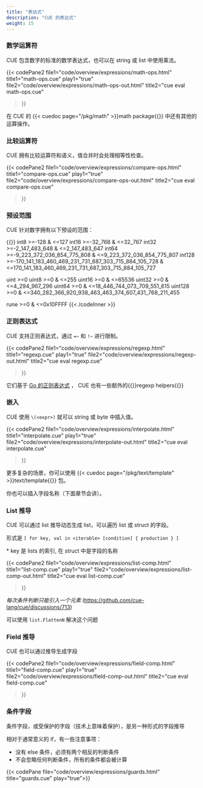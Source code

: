 ```yaml
---
title: "表达式"
description: "CUE 的表达式"
weight: 15
---
```


### 数学运算符

CUE 包含数字的标准的数学表达式，也可以在 string 或 list 中使用乘法。 

{{< codePane2
  file1="code/overview/expressions/math-ops.html" title1="math-ops.cue" play1="true"
  file2="code/overview/expressions/math-ops-out.html" title2="cue eval math-ops.cue"
>}}

在 CUE 的 {{< cuedoc page="/pkg/math" >}}math package{{</cuedoc>}} 中还有其他的运算操作。

### 比较运算符

CUE 拥有比较运算符和语义，值合并时会处理相等性检查。

{{< codePane2
  file1="code/overview/expressions/compare-ops.html" title1="compare-ops.cue" play1="true"
  file2="code/overview/expressions/compare-ops-out.html" title2="cue eval compare-ops.cue"
>}}

### 预设范围

CUE 针对数字拥有以下预设的范围：

{{<codeInner lang="text">}}
int8      >=-128 & <=127
int16     >=-32_768 & <=32_767
int32     >=-2_147_483_648 & <=2_147_483_647
int64     >=-9_223_372_036_854_775_808 & <=9_223_372_036_854_775_807
int128    >=-170_141_183_460_469_231_731_687_303_715_884_105_728 &
              <=170_141_183_460_469_231_731_687_303_715_884_105_727

uint      >=0
uint8     >=0 & <=255
uint16    >=0 & <=65536
uint32    >=0 & <=4_294_967_296
uint64    >=0 & <=18_446_744_073_709_551_615
uint128   >=0 & <=340_282_366_920_938_463_463_374_607_431_768_211_455

rune      >=0 & <=0x10FFFF
{{< /codeInner >}}



### 正则表达式

CUE 支持正则表达式，通过 `=~` 和 `!~` 进行限制。


{{< codePane2
  file1="code/overview/expressions/regexp.html" title1="regexp.cue" play1="true"
  file2="code/overview/expressions/regexp-out.html" title2="cue eval regexp.cue"
>}}

它们基于 [Go 的正则表达式](https://golang.org/pkg/regexp/) ， CUE 也有一些额外的{{<cuedoc page="/pkg/regexp" >}}regexp helpers{{</cuedoc>}}


### 嵌入

CUE 使用 `\(<expr>)` 就可以 string 或 byte 中插入值。

{{< codePane2
  file1="code/overview/expressions/interpolate.html" title1="interpolate.cue" play1="true"
  file2="code/overview/expressions/interpolate-out.html" title2="cue eval interpolate.cue"
>}}

更多复杂的场景，你可以使用 {{< cuedoc page="/pkg/text/template" >}}text/template{{</cuedoc>}} 包。

你也可以插入字段名称（下面章节会讲）。


### List 推导

CUE 可以通过 list 推导动态生成 list，可以遍历 list 或 struct 的字段。

形式是 `[ for key, val in <iterable> [condition] { production } ]`

\* key 是 lists 的索引, 在 struct 中是字段的名称

{{< codePane2
  file1="code/overview/expressions/list-comp.html" title1="list-comp.cue" play1="true"
  file2="code/overview/expressions/list-comp-out.html" title2="cue eval list-comp.cue"
>}}

_每次条件判断只能引入一个元素_
(https://github.com/cue-lang/cue/discussions/713)

可以使用 `list.FlattenN` 解决这个问题


### Field 推导

CUE 也可以通过推导生成字段

{{< codePane2
  file1="code/overview/expressions/field-comp.html" title1="field-comp.cue" play1="true"
  file2="code/overview/expressions/field-comp-out.html" title2="cue eval field-comp.cue"
>}}

### 条件字段

条件字段，或受保护的字段（技术上意味着保护），是另一种形式的字段推导

相对于通常意义的 if，有一些注意事项：

- 没有 else 条件，必须有两个相反的判断条件
- 不会忽略任何判断条件，所有的条件都会被计算

{{< codePane file="code/overview/expressions/guards.html" title="guards.cue" play="true">}}
